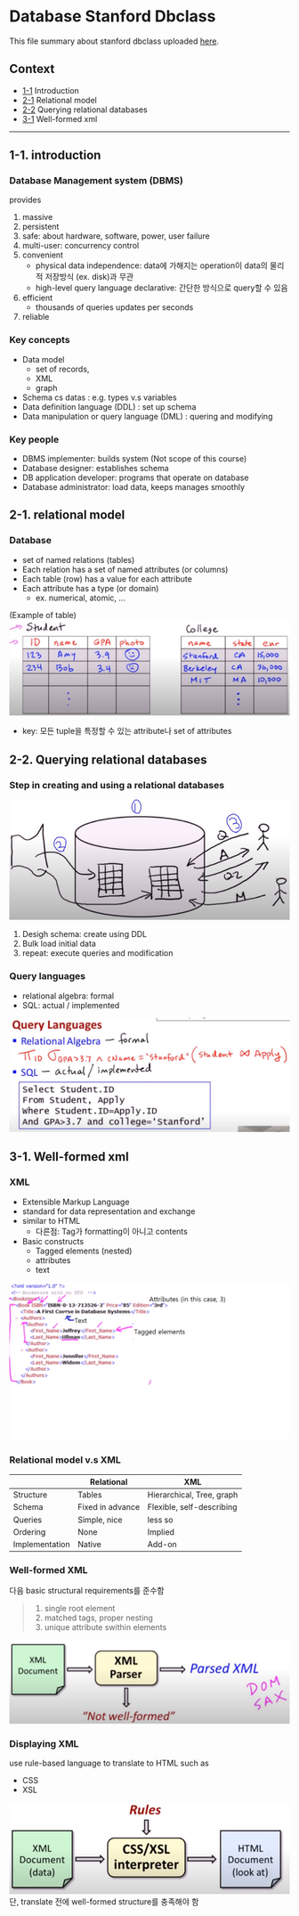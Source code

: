 Database Stanford Dbclass
=======
This file summary about stanford dbclass uploaded [here](https://www.youtube.com/playlist?list=PL6hGtHedy2Z4EkgY76QOcueU8lAC4o6c3).  

## Context
* [1-1](#1-1-introduction) Introduction    
* [2-1](#2-1-relational-model) Relational model  
* [2-2](#2-2-querying-relational-databases) Querying relational databases  
* [3-1](#3-1-well-formed-xml) Well-formed xml
---

## 1-1. introduction
### Database Management system (DBMS)
provides
1. massive
2. persistent
3. safe: about hardware, software, power, user failure
4. multi-user: concurrency control
5. convenient
    - physical data independence: data에 가해지는 operation이 data의 물리적 저장방식 (ex. disk)과 무관
    - high-level query language declarative: 간단한 방식으로 query할 수 있음
6. efficient
    - thousands of queries updates per seconds
7. reliable

### Key concepts
* Data model
    - set of records, 
    - XML
    - graph
* Schema cs datas
    : e.g. types v.s variables
* Data definition language (DDL)
    : set up schema
* Data manipulation or query language (DML)
    : quering and modifying

### Key people
* DBMS implementer: builds system (Not scope of this course)
* Database designer: establishes schema
* DB application developer: programs that operate on database
* Database administrator: load data, keeps manages smoothly

## 2-1. relational model
### Database

* set of named relations (tables)
* Each relation has a set of named attributes (or columns)
* Each table (row) has a value for each attribute
* Each attribute has a type (or domain)
    * ex. numerical, atomic, ...

(Example of table)
![db_example](../img/img2.JPG)
* key: 모든 tuple을 특정할 수 있는 attribute나 set of attributes

## 2-2. Querying relational databases
### Step in creating and using a relational databases
![db_example](../img/img1.JPG)

1. Desigh schema: create using DDL
2. Bulk load initial data
3. repeat: execute queries and modification

### Query languages
* relational algebra: formal
* SQL: actual / implemented

![db_example](../img/img3.JPG)

## 3-1. Well-formed xml
### XML
- Extensible Markup Language
- standard for data representation and exchange
- similar to HTML
    * 다른점: Tag가 formatting이 아니고 contents
- Basic constructs
    - Tagged elements (nested)
    - attributes
    - text  

![db_example](../img/img4.png)

### Relational model v.s XML
|      |Relational|XML|
|------|---|---|
|Structure|Tables|Hierarchical, Tree, graph|
|Schema|Fixed in advance|Flexible, self-describing|
|Queries|Simple, nice|less so|
|Ordering|None|Implied|
|Implementation|Native|Add-on|

### Well-formed XML
다음 basic structural requirements를 준수함
> 1. single root element
> 2. matched tags, proper nesting
> 3. unique attribute swithin elements

![db_example](../img/img5.JPG)

### Displaying XML
use rule-based language to translate to HTML such as
- CSS
- XSL

![db_example](../img/img6.JPG)
단, translate 전에 well-formed structure를 충족해야 함